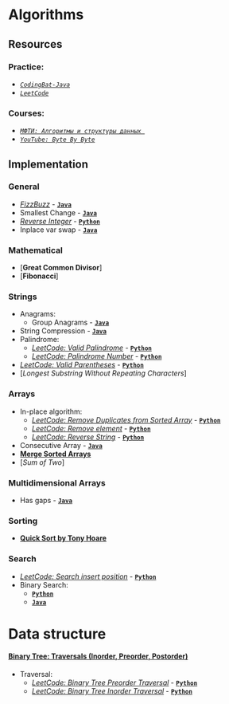 # Algorithms

<!-- https://github.com/sergius-la/Algorithms-Python/tree/master/LeetCode/ -->
<!-- https://github.com/sergius-la/Algorithms-Java/tree/master/src/main/java/ByteByByte/ -->

## Resources

### Practice:

- [_`CodingBat-Java`_](https://github.com/sergius-la/CodingBat-Java)
- [_`LeetCode`_](https://leetcode.com/)

### Courses:

- [_`МФТИ: Алгоритмы и структуры данных `_](https://www.youtube.com/playlist?list=PLRDzFCPr95fK7tr47883DFUbm4GeOjjc0)
- [_`YouTube: Byte By Byte`_](https://www.youtube.com/watch?v=c0OMPDLef08&list=PLNmW52ef0uwsjnM06LweaYEZr-wjPKBnj)

## Implementation

### General

- [_FizzBuzz_](https://codingbat.com/prob/p115243?parent=/doc/practice/fizzbuzz-code.html) - [__`Java`__](https://github.com/sergius-la/Algorithms-Java/tree/master/src/main/java/ByteByByte/FizzBuzz.java)
- Smallest Change - [__`Java`__](https://github.com/sergius-la/Algorithms-Java/tree/master/src/main/java/ByteByByte/SmallestChange.java)
- [_Reverse Integer_](https://leetcode.com/problems/reverse-integer/) - [__`Python`__](https://github.com/sergius-la/Algorithms-Python/tree/master/LeetCode/reverse_integer.py)
- Inplace var swap - [__`Java`__](https://github.com/sergius-la/Algorithms-Java/blob/23974d8123627c90ebad7f4600c830d324c3555b/src/main/java/variables/SwapValue.java)

### Mathematical

- [__Great Common Divisor__]
- [__Fibonacci__]

### Strings

- Anagrams: 
  - Group Anagrams - [__`Java`__](https://github.com/sergius-la/Algorithms-Java/blob/467bcfca2ed191897bd8503243ede3de2bbf0178/src/main/java/string_manipulation/anagram/GroupAnagrams.java)
- String Compression - [__`Java`__](https://github.com/sergius-la/Algorithms-Java/tree/master/src/main/java/ByteByByte/StringCompression)
- Palindrome:
    - [_LeetCode: Valid Palindrome_](https://leetcode.com/problems/valid-palindrome/) - [__`Python`__](https://github.com/sergius-la/Algorithms-Python/tree/master/LeetCode/valid_palindrome.py)
    - [_LeetCode: Palindrome Number_](https://leetcode.com/problems/palindrome-number/) - [__`Python`__](https://github.com/sergius-la/Algorithms-Python/tree/master/LeetCode/palindrome_number.py)
- [_LeetCode: Valid Parentheses_](https://leetcode.com/problems/valid-parentheses/) - [__`Python`__](https://github.com/sergius-la/Algorithms-Python/tree/master/LeetCode/valid_parentheses.py)
- [_Longest Substring Without Repeating Characters_]

### Arrays

- In-place algorithm:
    - [_LeetCode: Remove Duplicates from Sorted Array_](https://leetcode.com/problems/remove-duplicates-from-sorted-array/) - [__`Python`__](https://github.com/sergius-la/Algorithms-Python/tree/master/LeetCode/valid_palindrome.py)
    - [_LeetCode: Remove element_](https://leetcode.com/problems/remove-element/) - [__`Python`__](https://github.com/sergius-la/Algorithms-Python/tree/master/LeetCode/valid_parentheses.py)
    - [_LeetCode: Reverse String_](https://leetcode.com/problems/reverse-string/) - [__`Python`__](https://github.com/sergius-la/Algorithms-Python/tree/master/LeetCode/reverse_string.py)
- Consecutive Array - [__`Java`__](https://github.com/sergius-la/Algorithms-Java/tree/master/src/main/java/ByteByByte/ConsecutiveArray.java)
- [__Merge Sorted Arrays__](https://github.com/sergius-la/Algorithms-Python/tree/master/mfti/lecture9/merge_sorted_arrays.py)
- [_Sum of Two_]

### Multidimensional Arrays

- Has gaps - [__`Java`__](https://github.com/sergius-la/Algorithms-Java/blob/master/src/main/java/arrays/gaps/Gaps.java)

### Sorting

- [__Quick Sort by Tony Hoare__](https://github.com/sergius-la/Algorithms-Java/blob/d409e5db763e0eef2dbc299b903061bc98b4c3d9/src/main/java/sorting/numbers/QuickSort.java)

### Search

- [_LeetCode: Search insert position_](https://leetcode.com/problems/search-insert-position/submissions/) - [__`Python`__](https://github.com/sergius-la/Algorithms-Python/tree/master/LeetCode/search_insert_position.py)
- Binary Search: 
  - [__`Python`__](https://github.com/sergius-la/Algorithms-Python/tree/master/mfti/lecture10/binary_search.py)
  - [__`Java`__](https://github.com/sergius-la/Algorithms-Java/blob/master/src/main/java/search/numbers/BinarySearch.java) 

# Data structure

#### [Binary Tree: Traversals (Inorder, Preorder, Postorder)](https://github.com/sergius-la/Algorithms-Python/blob/master/Data_Structure/binary_trees.py)

- Traversal:
    - [_LeetCode: Binary Tree Preorder Traversal_](https://leetcode.com/problems/binary-tree-preorder-traversal/) - [__`Python`__](https://github.com/sergius-la/Algorithms-Python/tree/master/LeetCode/binary_tree_preorder_traversal.py)
    - [_LeetCode: Binary Tree Inorder Traversal_](https://leetcode.com/problems/binary-tree-inorder-traversal/) - [__`Python`__](https://github.com/sergius-la/Algorithms-Python/tree/master/LeetCode/binary_tree_inorder_traversal.py)

<!-- Линейные структуры данных -->
<!-- Stack: Stack pointer, push, pop -->
<!-- Queue: Head pointer, Tail pointer, push, pop -->
<!-- Deque / deck: -->
<!-- Списки / Linked List: Only next односвязный список; Next, Previos двухсвязный списокь, Add to head, Add to Tail,  -->

<!-- (((x % y) + y) % y) Безопасное модуль по отрицательному числу -->